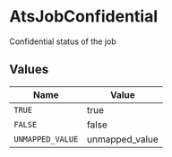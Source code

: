 # AtsJobConfidential

Confidential status of the job


## Values

| Name             | Value            |
| ---------------- | ---------------- |
| `TRUE`           | true             |
| `FALSE`          | false            |
| `UNMAPPED_VALUE` | unmapped_value   |